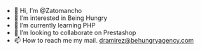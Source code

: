 - 👋 Hi, I’m @Zatomancho
- 👀 I’m interested in Being Hungry
- 🌱 I’m currently learning PHP
- 💞️ I’m looking to collaborate on Prestashop
- 📫 How to reach me my mail. dramirez@behungryagency.com

<!---
Zatomancho/Zatomancho is a ✨ special ✨ repository because its `README.md` (this file) appears on your GitHub profile.
You can click the Preview link to take a look at your changes.
--->
